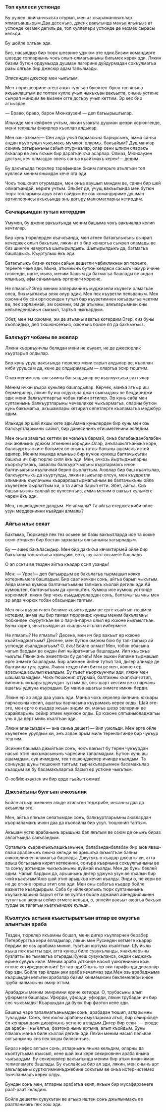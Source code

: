 ### Топ куллеси устюнде

Бу рушен шийпанчыкъта отурып, мен аз къараманлыкълар япмагъандырым.Даа десенъиз, дженк вакътында манъа ялынъыз ат устюнде кезмек дегиль де, топ куллелери устюнде де кезмек сырасы кельди.

Бу шойле олгъан эди.

Биз, насылдыр бир тюрк шеэрине уджюм эте эдик.Бизим командирге шеэрде топларнынъ чокъ олып-олмагъаныны бильмек керек эди.
Лякин бизим бутюн ордумызда душман лагерине дуйдурмадан сокъулмагъа разы олгьан бир джесюр адам тапылмады.

Эписинден джесюр мен чыкътым.

Мен тюрк шеэрине атеш ачып тургъан буюктен-буюк топ янына якъынлаштым ве топтан кулле учып чыкъкъан вакъытта, онынъ устюне сычрап миндим ве вызнен огге догъру учып кеттим.
Эр кес бир агъыздан:

— Браво, браво, барон Мюнхаузен! — деп багьырыштылар.

Илькиде мен кейфнен учтым, лякин узакъта душман шеэри корюнгенде, мени теляшлы фикирлер къаплап алдылар.

Мен озь-озюме:— Сен анда учып бармасына барырсынъ, амма санъа андан къуртулып чыкъмакъ мумкюн олурмы, бакъайым?
Душманлар сенинъ хатырынъны сайып отурмазлар, олар сени шпион оларакъ якъалар ве энъ якъын бир дарагъачкъа асарлар.
Олмаз, Мюнхаузен достум, кеч олмаздан эвель санъа къайтмакъ керек!— дедим.

Бу дакъкъада тюрклер тарафындан бизим лагерьге атылгъан топ куллеси меним янымдан кече ята эди.

Чокъ тюшюнип отурмадан, мен онъа авушып миндим ве, санки бир шей олмагъандай, кериге учтым.
Эльбет де, учущ вакъытында мен бутюн тюрк топларыны арув этип сайдым ве озь командириме душман артиллериясы акъкъында энъ догъру малюматларны кетирдим.

### Сачларымдан тутып котердим

Умумен, бу дженк вакъытында меним башыма чокъ вакъиалар келип кечтилер.

Бир кунь тюрклерден къачкъанда, мен атнен батакълыкъны сычрап кечеджек олып бакътым, лякин ат о бир кенаргъа сычрап оламады ве биз шинген чамургъа шыпырылдыкъ.
Шыпырылдыкъ да, батмагъа башладыкъ.
Къуртулыш ёкъ эди.

Батакълыкъ бизни кеткен сайын дешетли чабикликнен эп теренге, теренге чеке эди.
Мына, атымнынъ бутюн кевдеси сасыкъ чамур ичине гизленди, иште, мына, меним башым да батмагъа башлады ве андан ялынъыз, афы сачымнынъ оргючиги корюне.

Не япмалы?
Эгер меним эллеримнинъ муджизели къувети олмагъан олса, биз мытлакъа эляк олур эдик.
Мен пек къуветли пельваным.
Мен озюмни бу сач оргюсинден тутып бар къуветимнен юкъарыгъа чектим ве, пек зорланмай, эм озюмни, эм де атымны, аякъларымнен оны кельпедендайын сыкъып, тартып чыкъардым.

Эбет, мен эм озюмни, эм де атымны авагъа котердим.Эгер, сиз буны къолайдыр, деп тюшюнсенъиз, озюнъиз бойле яп да бакъынъыз.

### Балкъурт чобаны ве аювлар

Лякин къоркъунчлы белядан мени не къувет, не де джесюрлик къуртарып олдылар.

Бир кунь уруш вакътында тюрклер мени сарып алдылар ве, къаплан киби урушсам да, кене де олдырамадым — оларгъа эсир тюштим.

Олар меним эль-аягъымны багъладылар ве къуллукъкъа саттылар.

Меним ичюн къара куньлер башладылар.
Керчек, манъа агъыр иш бермедилер, лякин бу иш олдукъча джан сыкъыджы ве бездириджи эди: мени балкъултларгъа чобан тайин эттилер.
Эр кунь саба мен султаннынъ балкъуртларыны чечекликке чыкъармагъа, оларны бутюн кунь бакъмагъа, акъшамлары кетирип сепетлерге къапамагъа меджбур эдим.

Илькиде эр шей яхшы кете эди.Амма куньлерден бир кунь мен озь балкъултларымны сайып, бир данесининъ етишмегенини эследим.

Мен оны арамагъа кеттим ве чокъкъа бармай, онъа балабанданбалабан эки аювнынъ уджюм эткенини корьдим.Олар, анълашылгъанына коре, балкъуртны экиге больмек ве онынъ татлы балыны ашамакъ истей эдилер.
Меним янымда ялынъыз бир кучюк кумюш балтачыкътан башкъа ич бир тюрлю силя ёкъ эди.
Мен, ачкозь йыртыджыларны къоркъутмакъ, заваллы балкъуртчыкъны къуртармакъ ичюн балтачыкъны къулачлай берип фырлаттым.
Аювлар бир баш къачтылар, балкъуртчыкъ да къуртулды, лякин языкълар олсун, мен къудретли элимнинъ къулачыны къарарлаштырмагъаным ве балтачыкъны ойле къуветнен фырлаттым ки, о та айгъа барып етти.
Эбет, айгъа.
Сиз башынъызны саллай ве кулесинъиз, амма меним о вакъыт кульмеге чарем ёкъ эди.

Мен, тюшюнджеге далдым.
Не япмалы?
Та айгъа етеджек киби ойле узун мердвенинни къайдан алмалы?

### Айгъа ильк сеяат

Бахтыма, Тюркиеде пек тез оськен ве базы вакъытларда исе та кокке осип етишкен бир бостан зарзаваты олгъаныны хатырладым.

Бу — эшек бакъласыдыр.
Мен бир дакъкъа кечиктирмей ойле бир бакъланы топракъкъа комьдим, ве о, шу саат осьмеге башлады.

О эп осьти ве тезден айгъа къадар осип узанды!

Мен:
— Урра!— деп багъырдым ве бакълагъа тырмашып кокке котерильмеге башладым.
Бир саат кечкен сонъ, айгъа барып чыкътым.
Айда манъа кумюш балтачыгъымны тапмакъ къолай дегиль эди.Ай кумюштен, балтачыгъым да кумюштен.
Кумюш исе кумюш устюнде корюнмей, лякин бир чокъ къыдырувлардан сонъ, балтачыгъымны мен эр алда чюрюк тобан обасындан таптым.

Мен оны къуванчнен белиме къыстырдым ве ерге къайтып тюшмек истедим, амма иш бир тамам тюрленди: кунеш меним бакъламны тюбюнден къуруткъан ве о парча-парча олып ер юзюне йыкъылгъан.
Буны корип, яныгъымдан аз къалдым агълап йибермеге.

Не япмалы?
Не япмалы?
Десене, мен ич бир вакъыт ер юзюне къайтмаджагъым?
Десене, мен бутюн омрюм бою бу тап-такъыр ай устюнде къаладжагъым?
О, ёкъ!
Бойле олмаз!
Мен, тобан обасына чапып бардым ве ондан йип чыйратмагъа башладым.
Иип къыскъа чыкъты.Лякин энъ эмиетлиси бу дегиль!
Мен эшкен йипиме тырмашып ерге энмеге башладым.
Бир элимнен йипни тутып тая, дигер элимде де балтамны тута эдим.
Лякин тезден йип битти ве мен, кокнен ер арасында асылып къалдым.
Бу гъает къоркъунчлы эди, лякин мен шашмаламадым.
Чокъ тюшюнип отурмай, балтамны къапкъач этип, йипнинъ юкъары уджундан туттым да, оны шарт кестим ве о парчаны ашагъы уджуна къурадым.
Бу манъа ашагъы энмеге имкян берди.

Лякин ер эр алда даа узакъ эди.
Манъа чокъ керелер йипнинъ юкъары парчасыны кесип, ашагъы парчасына къурамакъ керек олды.
Шай эте-эте, мен ерге о къадар якъын эндим ки, манъа шеэр эвлерини ве сарайларыны сейир этмек мумкюн олды.
Ер юзюне олгъаныоладжагъы учь я да дёрт миль къалгъан эди.

Лякин апансыздан — ана санъа дешет! — йип узюльди.
Мен ерге ойле къуветнен урулдым ки, энъ аздан ярым миль теренлигинде бир чукъур тештим.

Эсимни башыма джыйгъан сонъ, чокъ вакъыт бу терен чукъурдан насыл этип чыкъмасынынъ чаресини тапалмадым.
Бутюн кунь аш ашамадым, сув ичмедим, тек тюшюнджелер ичинде къалдым.
Та сонъунда шуны тюшюнип таптым: тырнакъларымнен басамакълар къаздым ве бу басамакъларгъа басып ер устюне чыкътым.

О-оо!Мюнхаузен ич бир ерде гъайып олмаз!

### Джезасыны булгъан ачкозьлик

Бойле агъыр эмекнен эльде этильген теджрибе, инсанны даа да акъыллы эте.

Мен, айгъа япкъан сеяатымдан сонъ, балкъуртларымны аювлардан къорчаламакъ ичюн даа да къолайлы бир усул. тюшюнип таптым.

Акъшам устю арабанынъ арышына бал якътым ве озюм де онынъ бираз авлагъында сакъландым.

Орталыкъ къаранлыкълашкъанынен, балабанданбалабан бир аюв яваш-яваш арабанынъ янына кельди ве арышкъа якъылгъан балны ачкозьликнен яламагъа башлады.
Джутукъ о къадар джошты ки, атта арыш богъазына кирип кеткенини, сонъра къарнына сокъулгъаныны ве та сонъу артындан чыкъкъаныны дуймай къалды.
Мен де буны беклей эдим.
Чапып бардым да, арышнынъ дигер уджуна узун ве къалын бир чюй къакътым!Аюв шай этип арышкъа кечип къалды.
Энди о, не кери ве не де огюне юрюш этип ола эди.
Мен оны сабагъа къадар бойле вазиетте къалдырдым.
Саба бу ийлекярлыкъ тюрк султанынынъ къулакъларына барып етти ве султан бойле аджайип айнеджиликнен тутулгъан аювны сейир этмеге кельди, о, эппейи вакъыт аювгъа бакъып турды ве талагъы къаткъандже кульди.

### Къолтукъ астына къыстырылгъан атлар ве омузгъа алынгъан араба

Тезден, тюрклер якъамны бошап, мени дигер къулларнен берабер Петербурггъа кери ёлладылар, лякин мен Русиеден кетмеге къарар бердим ве озь арабама минип, тувгъан юртума къайттым.
Шу йылы къыш пек къатты эди, атта кунеш биле сувукъланды, янакъларыны бузлатты ве тымавгъа огърады.Кунеш сувукъланса, ондан сыджакъ ерине сувукъ келе.
Меним араба устюнде насыл ушюгенимни козь огюне кетиредирсинъиз!
Ел тар эди.Онынъ эр эки тарафында диварлар бар эди.
Бойле тар ёлдан эки араба кечалмаз эди.Мен озь арабаджыма къаршыдан кельген арабалар бизим кечмемизни беклемелери ичюн труба чалмасыны эмир эттим.

Арабаджы меним эмиримни ерине кетирди.
О, трубасыны алып уфюрмеге башлады.
Уфюрди, уфюрди, уфюрди, лякин трубадан ич бир сес чыкъмады!
Къаршыдан да буюк бир фаэтон келе эди.

Башкъа чаре тапалмагъанымдан сонъ, арабадан тюшип, атларымны тувардым.
Сонъ, пек юклю арабаны омузларыма атып, бир секирювде ёл кенарындаки диварнынъ устюне атладым.Дигер бир секи- — рювде де араба- | ны ёлгъа, фаэтонр нынъ артына, алып къойдым.
Буны япмакъ манъа биле къолай дегиль эди.Лякин меним насыл пельван олгъанымны сиз пек яхшы билесинъиз.

Бираз нефес алгъан сонъ, атларнынъ янына кельдим, оларны да къолтугъыма къысып, кене шай эки кере секирювнен араба янына чыкъардым.
Бу секирювлер вакъытында меним бир атым яман-яман тепмелемеге башлады.
Бу къолайсыз бир ал эди, лякин, мен онынъ арт аякъларыны суртюгимнинъджебине сокътым ве онъа истер-истемез тынчланмакъ керек олды.

Бундан сонъ мен, атларны арабагъа екип, якъын бир мусафирханеге раат-раат кельдим.

Бойле дешетли сувукътан ве агъыр иштен сонъ джылынмакъ ве раатланмакъ пек хош эди.
